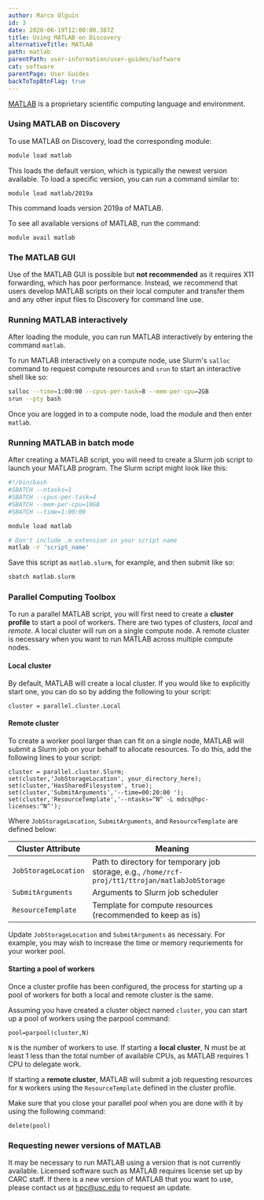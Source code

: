 ```yaml
---
author: Marco Olguin
id: 3
date: 2020-06-19T12:00:00.387Z
title: Using MATLAB on Discovery
alternativeTitle: MATLAB
path: matlab
parentPath: user-information/user-guides/software
cat: software
parentPage: User Guides
backToTopBtnFlag: true
---
```


[MATLAB](https://www.mathworks.com/products/matlab.html) is a proprietary scientific computing language and environment.

### Using MATLAB on Discovery

To use MATLAB on Discovery, load the corresponding module:

```sh
module load matlab
```

This loads the default version, which is typically the newest version available. To load a specific version,  you can run a command similar to:

```
module load matlab/2019a
```

This command loads version 2019a of MATLAB.

To see all available versions of MATLAB, run the command:

```
module avail matlab
```

### The MATLAB GUI

Use of the MATLAB GUI is possible but **not recommended** as it requires X11 forwarding, which has poor performance. Instead, we recommend that users develop MATLAB scripts on their local computer and transfer them and any other input files to Discovery for command line use.

### Running MATLAB interactively

After loading the module, you can run MATLAB interactively by entering the command `matlab`.

To run MATLAB interactively on a compute node, use Slurm's `salloc` command to request compute resources and `srun` to start an interactive shell like so:

```sh
salloc --time=1:00:00 --cpus-per-task=8 --mem-per-cpu=2GB
srun --pty bash
```

Once you are logged in to a compute node, load the module and then enter `matlab`.

### Running MATLAB in batch mode

After creating a MATLAB script, you will need to create a Slurm job script to launch your MATLAB program. The Slurm script might look like this:

```sh
#!/bin/bash
#SBATCH --ntasks=1
#SBATCH --cpus-per-task=4
#SBATCH --mem-per-cpu=10GB
#SBATCH --time=1:00:00

module load matlab

# Don't include .m extension in your script name
matlab -r 'script_name'


```

Save this script as `matlab.slurm`, for example, and then submit like so:

```sh
sbatch matlab.slurm
```

### Parallel Computing Toolbox

To run a parallel MATLAB script, you will first need to create a **cluster profile** to start a pool of workers. There are two types of clusters, *local* and *remote*. A local cluster will run on a single compute node. A remote cluster is necessary when you want to run MATLAB across multiple compute nodes.

#### Local cluster

By default, MATLAB will create a local cluster. If you would like to explicitly start one, you can do so by adding the following to your script:

```
cluster = parallel.cluster.Local
```

#### Remote cluster

To create a worker pool larger than can fit on a single node, MATLAB will submit a Slurm job on your behalf to allocate resources. To do this, add the following lines to your script:

```
cluster = parallel.cluster.Slurm;
set(cluster,'JobStorageLocation', your_directory_here);
set(cluster,'HasSharedFilesystem', true);
set(cluster,'SubmitArguments','--time=00:20:00 ');
set(cluster,'ResourceTemplate','--ntasks=^N^ -L mdcs@hpc-licenses:^N^');
```

Where `JobStorageLocation`, `SubmitArguments`, and `ResourceTemplate` are defined below:

|Cluster Attribute| Meaning|
|--|--|
|`JobStorageLocation`|Path to directory for temporary job storage, e.g., `/home/rcf-proj/tt1/ttrojan/matlabJobStorage`|
|`SubmitArguments`| Arguments to Slurm job scheduler|
|`ResourceTemplate`|Template for compute resources (recommended to keep as is)|


Update `JobStorageLocation` and `SubmitArguments` as necessary. For example, you may wish to increase the time or memory requriements for your worker pool.

#### Starting a pool of workers

Once a cluster profile has been configured, the process for starting up a pool of workers for both a local and remote cluster is the same.

Assuming you have created a cluster object named `cluster`, you can start up a pool of workers using the parpool command:

```
pool=parpool(cluster,N)
```

`N` is the number of workers to use. If starting a **local cluster**, N must be at least 1 less than the total number of available CPUs, as MATLAB requires 1 CPU to delegate work.

If starting a **remote cluster**, MATLAB will submit a job requesting resources for `N` workers using the `ResourceTemplate` defined in the cluster profile.


Make sure that you close your parallel pool when you are done with it by using the following command:

```
delete(pool)
```

### Requesting newer versions of MATLAB

It may be necessary to run MATLAB using a version that is not currently available. Licensed software such as MATLAB requires license set up by CARC staff. If there is a new version of MATLAB that you want to use, please contact us at hpc@usc.edu to request an update.
